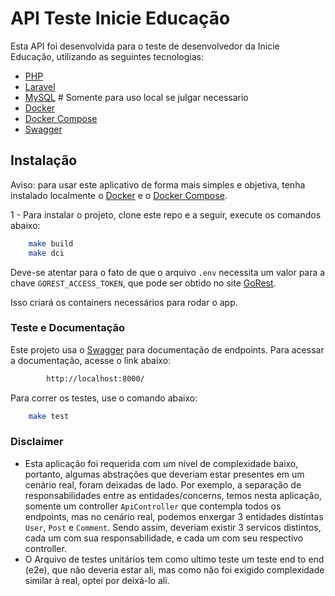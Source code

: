 # API Teste Inicie Educação

Esta API foi desenvolvida para o teste de desenvolvedor da Inicie Educação, utilizando as seguintes tecnologias:
* [PHP](https://php.com)
* [Laravel](https://laravel.com/)
* [MySQL](https://www.mysql.com/) # Somente para uso local se julgar necessario
* [Docker](https://www.docker.com/)
* [Docker Compose](https://docs.docker.com/compose/)
* [Swagger](https://swagger.io/)

## Instalação

Aviso: para usar este aplicativo de forma mais simples e objetiva, tenha instalado localmente o  [Docker](https://www.docker.com/) e o [Docker Compose](https://docs.docker.com/compose/).

1 - Para instalar o projeto, clone este repo e a seguir, execute os comandos abaixo:

```bash
    make build
    make dci
```

Deve-se atentar para o fato de que o arquivo ``.env`` necessita um valor para a chave ``GOREST_ACCESS_TOKEN``, que pode ser obtido no site [GoRest](https://gorest.co.in/).

Isso criará os containers necessários para rodar o app.

### Teste e Documentação
Este projeto usa o [Swagger](https://swagger.io/) para documentação de endpoints. Para acessar a documentação, acesse o link abaixo:
```bash
        http://localhost:8000/
```
Para correr os testes, use o comando abaixo:
```bash
    make test
```

### Disclaimer
- Esta aplicação foi requerida com um nível de complexidade baixo, portanto, algumas abstrações que deveriam estar presentes em um cenário real, foram deixadas de lado. 
Por exemplo, a separação de responsabilidades entre as entidades/concerns, temos nesta aplicação, somente um controller ``ApiController`` que contempla todos os endpoints, mas no cenário real, podemos enxergar 3
entidades distintas ``User``, ``Post`` e ``Comment``. Sendo assim, deveriam existir 3 servicos distintos, cada um com sua responsabilidade, e cada um com seu respectivo controller.
- O Arquivo de testes unitários tem como ultimo teste um teste end to end (e2e), que não deveria estar ali, mas como não foi exigido complexidade similar à real, optei por deixá-lo ali.
